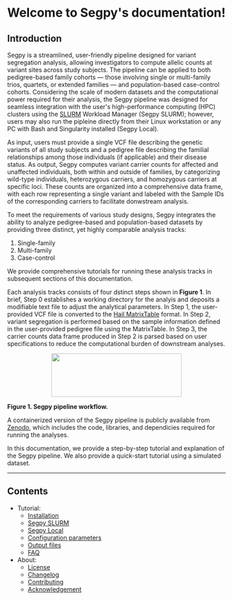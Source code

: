# Welcome to Segpy's documentation!

## Introduction
Segpy is a streamlined, user-friendly pipeline designed for variant segregation analysis, allowing investigators to compute allelic counts at variant sites across study subjects. The  pipeline can be applied to both pedigree-based family cohorts — those involving single or multi-family trios, quartets, or extended families — and population-based case-control cohorts. Considering the scale of modern datasets and the computational power required for their analysis, the Segpy pipeline was designed for seamless integration with the user's high-performance computing (HPC) clusters using the [SLURM](https://slurm.schedmd.com/) Workload Manager (Segpy SLURM); however, users may also run the pipleine directly from their Linux workstation or any PC with Bash and Singularity installed (Segpy Local). 

As input, users must provide a single VCF file describing the genetic variants of all study subjects and a pedigree file describing the familial relationships among those individuals (if applicable) and their disease status. As output, Segpy computes variant carrier counts for affected and unaffected individuals, both within and outside of families, by categorizing wild-type individuals, heterozygous carriers, and homozygous carriers at specific loci. These counts are organized into a comprehensive data frame, with each row representing a single variant and labeled with the Sample IDs of the corresponding carriers to facilitate donwstream analysis. 

To meet the requirements of various study designs, Segpy integrates the ability to analyze pedigree-based and population-based datasets by providing three distinct, yet highly comparable analysis tracks: <br>

1) Single-family <br>
2) Multi-family <br>
3) Case-control <br>

We provide comprehensive tutorials for running these analysis tracks in subsequent sections of this documentation. 

Each analysis tracks consists of four dstinct steps shown in **Figure 1**. In brief, Step 0 establishes a working directory for the analyis and deposits a modifiable text file to adjust the analytical parameters. In Step 1, the user-provided VCF file is converted to the [Hail MatrixTable](https://hail.is/docs/0.2/overview/matrix_table.html) format. In Step 2, variant segregation is performed based on the sample information defined in the user-provided pedigree file using the MatrixTable. In Step 3, the carrier counts data frame produced in Step 2 is parsed based on user specifications to reduce the computational burden of downstream analyses. 

 <p align="center">
 <img src="https://github.com/user-attachments/assets/d7879700-3bba-4d53-a775-8556e3c3f6d3" width="300" height="100">
 </p>

**Figure 1. Segpy pipeline workflow.**

A containerized version of the Segpy pipeline is publicly available from [Zenodo](https://zenodo.org/records/14503733), which includes the code, libraries, and dependicies required for running the analyses. 

In this documentation, we provide a step-by-step tutorial and explanation of the Segpy pipeline. We also provide a quick-start tutorial using a simulated dataset.

 - - - -

## Contents
- Tutorial:
    - [Installation](installation.md) 
    - [Segpy SLURM](segpy_slurm.md)
    - [Segpy Local](segpy_local.md)
    - [Configuration parameters](reference.md) 
    - [Output files](output.md) 
    - [FAQ](FAQ.md)           
- About:
    - [License](LICENSE.md)
    - [Changelog](changelog.md)
    - [Contributing](contributing.md)
    - [Acknowledgement](Acknowledgement.md)
